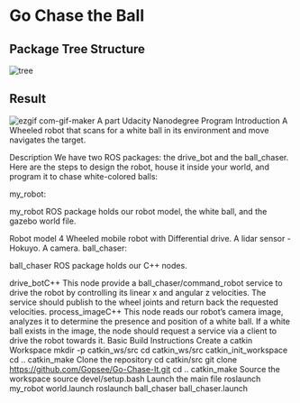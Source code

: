# Go Chase the Ball

## Package Tree Structure
![tree](https://user-images.githubusercontent.com/67613439/125200822-1cb63700-e28a-11eb-87f5-3bdea279eeed.png)

## Result
![ezgif com-gif-maker](https://user-images.githubusercontent.com/67613439/125202411-17101f80-e291-11eb-8c8d-ec8fe843331f.gif)
A part Udacity Nanodegree Program
Introduction
A Wheeled robot that scans for a white ball in its environment and move navigates the target.

Description
We have two ROS packages: the drive_bot and the ball_chaser. Here are the steps to design the robot, house it inside your world, and program it to chase white-colored balls:

my_robot:

my_robot ROS package holds our robot model, the white ball, and the gazebo world file.

Robot model
4 Wheeled mobile robot with Differential drive.
A lidar sensor - Hokuyo.
A camera.
ball_chaser:

ball_chaser ROS package holds our C++ nodes.

drive_botC++
This node provide a ball_chaser/command_robot service to drive the robot by controlling its linear x and angular z velocities. The service should publish to the wheel joints and return back the requested velocities.
process_imageC++
This node reads our robot’s camera image, analyzes it to determine the presence and position of a white ball. If a white ball exists in the image, the node should request a service via a client to drive the robot towards it.
Basic Build Instructions
Create a catkin Workspace
    mkdir -p catkin_ws/src
    cd catkin_ws/src
    catkin_init_workspace
    cd ..
    catkin_make
Clone the repository
    cd catkin/src
    git clone https://github.com/Gopsee/Go-Chase-It.git
    cd ..
    catkin_make
Source the workspace
    source devel/setup.bash
Launch the main file
    roslaunch my_robot world.launch 
    roslaunch ball_chaser ball_chaser.launch

